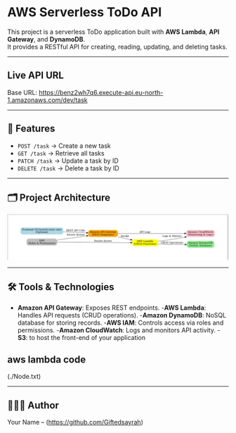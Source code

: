 # AWS Serverless ToDo API

This project is a serverless ToDo application built with **AWS Lambda**, **API Gateway**, and **DynamoDB**.  
It provides a RESTful API for creating, reading, updating, and deleting tasks.

---

## Live API URL
Base URL: https://benz2wh7q6.execute-api.eu-north-1.amazonaws.com/dev/task


---

## 📌 Features
- `POST /task` → Create a new task  
- `GET /task` → Retrieve all tasks  
- `PATCH /task` → Update a task by ID  
- `DELETE /task` → Delete a task by ID  

---

## 🗂️ Project Architecture
![Solution Architecture](./architecture-diagram.jpeg)

---

## 🛠️ Tools & Technologies
- **Amazon API Gateway**: Exposes REST endpoints.
-**AWS Lambda**: Handles API requests (CRUD operations).
-**Amazon DynamoDB**: NoSQL database for storing records.
-**AWS IAM**: Controls access via roles and permissions.
-**Amazon CloudWatch**: Logs and monitors API activity.
-**S3**: to host the front-end of your application

## aws lambda code
(./Node.txt) 

---

## 👩🏽‍💻 Author
Your Name – (https://github.com/Giftedsayrah)


